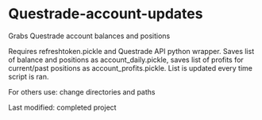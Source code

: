 # Questrade-account-updates
Grabs Questrade account balances and positions

Requires refreshtoken.pickle and Questrade API python wrapper.
Saves list of balance and positions as account_daily.pickle, saves list of profits for current/past positions as account_profits.pickle.
List is updated every time script is ran.

For others use: change directories and paths

Last modified: completed project
